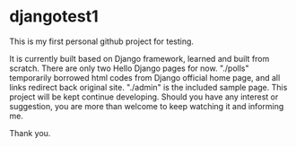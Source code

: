 # djangotest1
This is my first personal github project for testing.

It is currently built based on Django framework, learned and built from scratch. There are only two Hello Django pages for now.
"./polls" temporarily borrowed html codes from Django official home page, and all links redirect back original site.
"./admin" is the included sample page.
This project will be kept continue developing.
Should you have any interest or suggestion, you are more than welcome to keep watching it and informing me.

Thank you.
